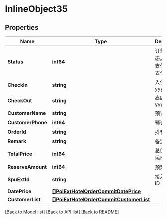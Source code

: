 # InlineObject35

## Properties

Name | Type | Description | Notes
------------ | ------------- | ------------- | -------------
**Status** | **int64** | 订单支付状态。0 - 未支付, 1 - 已支付 | [optional] 
**CheckIn** | **string** | 入住时间 yyyyMMdd | [optional] 
**CheckOut** | **string** | 离店时间 yyyyMMdd | [optional] 
**CustomerName** | **string** | 预订人姓名 | [optional] 
**CustomerPhone** | **int64** | 预订人电话 | [optional] 
**OrderId** | **string** | 抖音订单号 | [optional] 
**Remark** | **string** | 备注 | [optional] 
**TotalPrice** | **int64** | 总价, 单位人民币分 | [optional] 
**ReserveAmount** | **int64** | 预定数量 | [optional] 
**SpuExtId** | **string** | 接入方房型ID | [optional] 
**DatePrice** | [**[]PoiExtHotelOrderCommitDatePrice**](_poi_ext_hotel_order_commit_date_price.md) |  | [optional] 
**CustomerList** | [**[]PoiExtHotelOrderCommitCustomerList**](_poi_ext_hotel_order_commit_customer_list.md) |  | [optional] 

[[Back to Model list]](../README.md#documentation-for-models) [[Back to API list]](../README.md#documentation-for-api-endpoints) [[Back to README]](../README.md)


